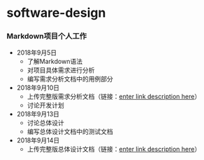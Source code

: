 # software-design
### Markdown项目个人工作

 - 2018年9月5日
	 - 了解Markdown语法
	 - 对项目具体需求进行分析
	 - 编写需求分析文档中的用例部分
- 2018年9月10日
	- 上传完整版需求分析文档（链接：[enter link description here](https://github.com/liuyuxuan0221151603/software-design/blob/master/%E9%9C%80%E6%B1%82%E5%88%86%E6%9E%90.md)）
	- 讨论开发计划
- 2018年9月13日
	- 讨论总体设计
	- 编写总体设计文档中的测试文档
- 2018年9月14日
	- 上传完整版总体设计文档（链接：[enter link description here](https://github.com/liuyuxuan0221151603/software-design/blob/master/%E6%80%BB%E4%BD%93%E8%AE%BE%E8%AE%A1.md)）
